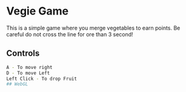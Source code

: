 # Vegie Game
This is a simple game where you merge vegetables to earn points. Be careful do not cross the line for ore than 3 second!
## Controls
```bash
A - To move right
D - To move Left
Left Click - To drop Fruit
## WebGL
